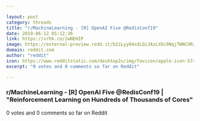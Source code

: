 ```yaml
---

layout: post
category: threads
title: "r/MachineLearning - [R] OpenAI Five @RedisConf19"
date: 2019-06-12 05:12:36
link: https://vrhk.co/2wNEHIP
image: https://external-preview.redd.it/b2iLyy84xdLQiJAzLYDc9NqjTWNCXRrUKCQh0EjTbqY.jpg?auto=webp&s=9f0642eb2d0a6530f166af1d59a4de3cff27c6d8
domain: reddit.com
author: "reddit"
icon: https://www.redditstatic.com/desktop2x/img/favicon/apple-icon-57x57.png
excerpt: "0 votes and 0 comments so far on Reddit"

---
```


### r/MachineLearning - [R] OpenAI Five @RedisConf19 | "Reinforcement Learning on Hundreds of Thousands of Cores"

0 votes and 0 comments so far on Reddit